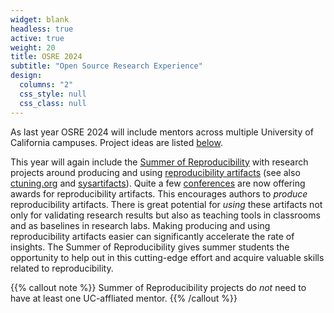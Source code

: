 ```yaml
---
widget: blank
headless: true
active: true
weight: 20
title: OSRE 2024
subtitle: "Open Source Research Experience"
design:
  columns: "2"
  css_style: null
  css_class: null
---
```


As last year OSRE 2024 will include mentors across multiple University of California campuses. Project ideas are listed [below](#projects).

This year will again include the [Summer of Reproducibility](/sor) with research projects around producing and using [reproducibility artifacts](https://www.acm.org/publications/policies/artifact-review-and-badging-current) (see also [ctuning.org](https://ctuning.org/ae/) and [sysartifacts](https://sysartifacts.github.io)). Quite a few [conferences](https://docs.google.com/document/d/1--Q2D0YwgNxqUfQjJohni61d554r3HpPmnjUSaKRRKQ/edit?usp=sharing) are now offering awards for reproducibility artifacts. This encourages authors to *produce* reproducibility artifacts. There is great potential for *using* these artifacts not only for validating research results but also as teaching tools in classrooms and as baselines in research labs. Making producing and using reproducibility artifacts easier can significantly accelerate the rate of insights. The Summer of Reproducibility gives summer students the opportunity to help out in this cutting-edge effort and acquire valuable skills related to reproducibility. 

{{% callout note %}}
Summer of Reproducibility projects do *not* need to have at least one UC-affliated mentor.
{{% /callout %}}

<!-- Might want to include details about the selection process -->
